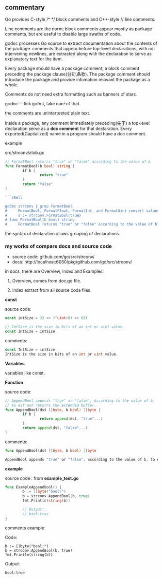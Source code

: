 ## commentary

Go provides C-style /* */ block comments and C++-style // line comments.

Line comments are the norm; block comments appear mostly as package comments,
but are useful to disable large swaths of code.

godoc processes Go source to extract documentation about the contents 
of the package. comments that appear before top-level declarations, with no
intervening newlines, are extracted along with the declaration to serve as
explanatory text for the item.

Every package should have a package comment, a block comment preceding the
package clause(分句,条款). The package comment should introduce the package and provide infomation relavant the package as a whole.

Comments do not need extra formatting such as banners of stars.

godoc -- lick gofmt, take care of that.

the comments are uninterpreted plain text.

Inside a package, any comment immediately preceding(先于) a top-level 
declaration serve as a **doc comment** for that declaration. Every 
exported(Capitalized) name in a program should have a doc comment.

example

src/strconv/atob.go

```go
// FormatBool returns "true" or "false" according to the value of b
func FormatBool(b bool) string {
        if b {
                return "true"
        }
        return "false"
}

​```shell

godoc strconv | grep FormatBool
#     FormatBool, FormatFloat, FormatInt, and FormatUint convert values to
#     s := strconv.FormatBool(true)
# func FormatBool(b bool) string
#     FormatBool returns "true" or "false" according to the value of b

```

the syntax of declaration allows grouping of declarations.


### my works of compare docs and source code

* source code: github.com/go/src/strconv/
* docs: http://localhost:6060/pkg/github.com/go/src/strconv/

in docs, there are Overview, Index and Examples.

1. Overview, comes from doc.go file. 

2. Index extract from all source code files.

**const**

source code: 

```go
const intSize = 32 << (^uint(0) >> 63)

// IntSize is the size in bits of an int or uint value.
const IntSize = intSize
```

comments:

```go
const IntSize = intSize
IntSize is the size in bits of an int or uint value.
```

**Variables**

variables like const.

**Function**

source code:

```go
// AppendBool appends "true" or "false", according to the value of b,
// to dst and returns the extended buffer.
func AppendBool(dst []byte, b bool) []byte {
        if b {
                return append(dst, "true"...)
        }
        return append(dst, "false"...)
}
```

comments:

```go
func AppendBool(dst []byte, b bool) []byte

AppendBool appends "true" or "false", according to the value of b, to dst and returns the extended buffer.
```

**example**

source code :  from **example_test.go**

```go
func ExampleAppendBool() {
        b := []byte("bool:")
        b = strconv.AppendBool(b, true)
        fmt.Println(string(b))

        // Output:
        // bool:true
}
```

comments example:

Code:

```
b := []byte("bool:")
b = strconv.AppendBool(b, true)
fmt.Println(string(b))
```

Output:

```
bool:true
```

